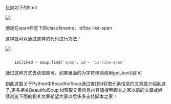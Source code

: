 比如如下的html

![](https://img.jbzj.com/file_images/article/202012/2020120710151720.png)

他是在span标签下的class为name，id为is-like-span

这样就可以通过这样的代码进行方法：

![](https://img.jbzj.com/file_images/article/202012/2020120710151721.png)

```python

    isCliked = soup.find('span', id = 'is-like-span'
```

通过这种方式去获取即可，如果里面的为字符串则调用get_text()即可

到此这篇关于Python中BeautifulSoup通过查找Id获取元素信息的文章就介绍到这了,更多相关BeautifulSoup
Id获取元素信息内容请搜索脚本之家以前的文章或继续浏览下面的相关文章希望大家以后多多支持脚本之家！


